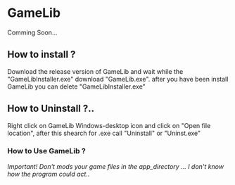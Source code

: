 # GameLib
Comming Soon...

## How to install ?

Download the release version of GameLib and wait while the "GameLibInstaller.exe" download "GameLib.exe".
after you have been install GameLib you can delete "GameLibInstaller.exe"

## How to Uninstall ?..

Right click on GameLib Windows-desktop icon and click on "Open file location", after this shearch for .exe call "Uninstall" or "Uninst.exe"

### How to Use GameLib ?
*Important! Don't mods your game files in the app_directory ... I don't know how the program could act..*
